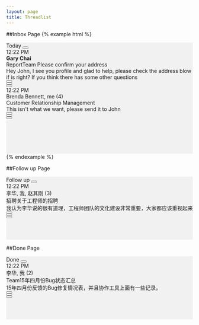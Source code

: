 ```yaml
---
layout: page
title: Threadlist
---
```


##Inbox Page
{% example html %}

<div style='height:300px;width:100%;background-color:#f1f1f1'>
  <div class='mc-threadlist-section'>
    <div class='mc-section-header'>
      <span class='mc-text-content'>Today</span>
      <button class='mc-button-nobg'><span class='mc-icon-alldone'></span></button>
    </div>
    <div class='mc-section'>
      <a class='mc-threadlist-item'>
        <div class='mc-threadlist-item-left'>
          <div class='mc-threadlist-item-unread'></div>
          <div class='mc-avatar-mid'></div>
        </div>
        <div class='mc-threadlist-item-content'>
          <div class='mc-threadlist-date'>12:22 PM</div>
          <div class='mc-threadlist-headline'><strong>Gary Chai</strong></div>
          <div class='mc-threadlist-subject'><span class="mc-label-danger">Report</span><span class="mc-label-info">Team</span> Please confirm your address</div>
          <div class='mc-threadlist-content'>Hey John, I see you profile and glad to help, please check the address blow if is right? If you think there has some other questions</div>
        </div>
        <div class='mc-threadlist-item-right'>
          <div><button class='mc-button-nobg'><span class="mc-icon-pin btn-lg"></span></button></div>
          <div><button class='mc-button-nobg'><span class="mc-icon-done btn-lg"></span></button></div>
          <div><button class='mc-button-nobg'><span class="mc-icon-label btn-lg"></span></button></div>
        </div>
        <span class='divider'></span>
      </a>
      <a class='mc-threadlist-item'>
        <div class='mc-threadlist-item-left'>
          <div class='mc-avatar-mid'></div>
        </div>
        <div class='mc-threadlist-item-content'>
          <div class='mc-threadlist-date'>12:22 PM</div>
          <div class='mc-threadlist-headline'>Brenda Bennett, me (4)</div>
          <div class='mc-threadlist-subject'>Customer Relationship Management</div>
          <div class='mc-threadlist-content'>This isn't what we want, please send it to John</div>
        </div>
        <div class='mc-threadlist-item-right'>
          <div><button class='mc-button-nobg'><span class="mc-icon-pin btn-lg"></span></button></div>
          <div><button class='mc-button-nobg'><span class="mc-icon-done btn-lg"></span></button></div>
          <div><button class='mc-button-nobg'><span class="mc-icon-label btn-lg"></span></button></div>
        </div>
      </a>
    </div>
  </div>
</div>
{% endexample %}

##Follow up Page
<div style='height:170px;width:100%;background-color:#f1f1f1'>
  <div class='mc-threadlist-section'>
    <div class='mc-section-header'>
      <span class='mc-text-content'>Follow up</span>
      <button class='mc-button-nobg'><span class='mc-icon-alldone'></span></button>
    </div>
    <div class='mc-section'>
      <a class='mc-threadlist-item'>
        <div class='mc-threadlist-item-left'>
          <div class='mc-avatar-mid'></div>
        </div>
        <div class='mc-threadlist-item-content'>
          <div class='mc-threadlist-date'>12:22 PM</div>
          <div class='mc-threadlist-headline'>李华, 我, 赵其刚 (3)</div>
          <div class='mc-threadlist-subject'><span class="mc-label-info">招聘</span>关于工程师的招聘</div>
          <div class='mc-threadlist-content'>我认为李华说的很有道理，工程师团队的文化建设非常重要，大家都应该重视起来</div>
        </div>
        <div class='mc-threadlist-item-right'>
          <div><button class='mc-button-nobg'><span class="mc-icon-pin btn-lg" style="color:blue"></span></button></div>
          <div><button class='mc-button-nobg'><span class="mc-icon-done btn-lg"></span></button></div>
          <div><button class='mc-button-nobg'><span class="mc-icon-label btn-lg"></span></button></div>
        </div>
        <span class='divider'></span>
      </a>
    </div>
  </div>
</div>


##Done Page
<div style='height:170px;width:100%;background-color:#f1f1f1'>
  <div class='mc-threadlist-section'>
    <div class='mc-section-header'>
      <span class='mc-text-content'>Done</span>
      <button class='mc-button-nobg'><span class='mc-icon-alldone'></span></button>
    </div>
    <div class='mc-section'>
      <a class='mc-threadlist-item'>
        <div class='mc-threadlist-item-left'>
          <div class='mc-avatar-mid'></div>
        </div>
        <div class='mc-threadlist-item-content'>
          <div class='mc-threadlist-date'>12:22 PM</div>
          <div class='mc-threadlist-headline'>李华, 我 (2)</div>
          <div class='mc-threadlist-subject'><span class="mc-label-info">Team</span>15年四月份Bug状态汇总</div>
          <div class='mc-threadlist-content'>
            15年四月份反馈的Bug修复情况表，并且协作工具上面有一些记录。
          </div>
        </div>
        <div class='mc-threadlist-item-right'>
          <div><button class='mc-button-nobg'><span class="mc-icon-pin btn-lg"></span></button></div>
          <div><button class='mc-button-nobg'><span class="mc-icon-done btn-lg" style="color:green"></span></button></div>
          <div><button class='mc-button-nobg'><span class="mc-icon-label btn-lg"></span></button></div>
        </div>
        <span class='divider'></span>
      </a>
    </div>
  </div>
</div>